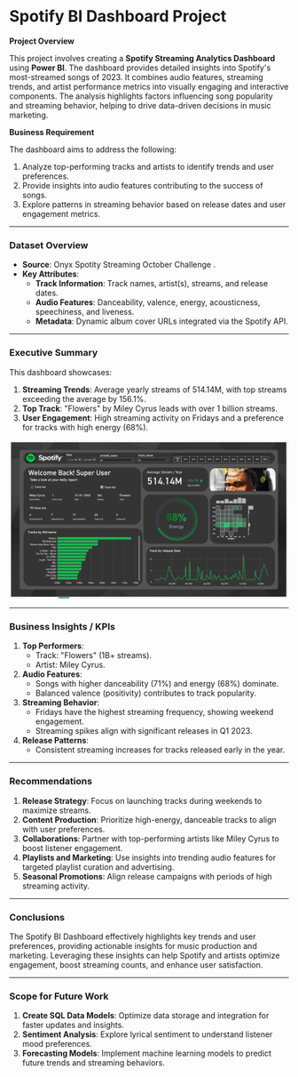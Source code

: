 # Spotify BI Dashboard Project

**Project Overview**

This project involves creating a **Spotify Streaming Analytics Dashboard** using **Power BI**. The dashboard provides detailed insights into Spotify's most-streamed songs of 2023. It combines audio features, streaming trends, and artist performance metrics into visually engaging and interactive components. The analysis highlights factors influencing song popularity and streaming behavior, helping to drive data-driven decisions in music marketing.

**Business Requirement**

The dashboard aims to address the following:
1. Analyze top-performing tracks and artists to identify trends and user preferences.
2. Provide insights into audio features contributing to the success of songs.
3. Explore patterns in streaming behavior based on release dates and user engagement metrics.

---

### Dataset Overview

- **Source**: Onyx Spotity Streaming October Challenge .
- **Key Attributes**:
  - **Track Information**: Track names, artist(s), streams, and release dates.
  - **Audio Features**: Danceability, valence, energy, acousticness, speechiness, and liveness.
  - **Metadata**: Dynamic album cover URLs integrated via the Spotify API.

---

### Executive Summary

This dashboard showcases:
1. **Streaming Trends**: Average yearly streams of 514.14M, with top streams exceeding the average by 156.1%.
2. **Top Track**: "Flowers" by Miley Cyrus leads with over 1 billion streams.
3. **User Engagement**: High streaming activity on Fridays and a preference for tracks with high energy (68%).

![Dashboard Image](https://github.com/Sree191031/BI-Dashboard-Spotify-2023-/blob/main/Image_Spotify_Project.png)

---

### Business Insights / KPIs
1. **Top Performers**:
   - Track: "Flowers" (1B+ streams).
   - Artist: Miley Cyrus.
2. **Audio Features**:
   - Songs with higher danceability (71%) and energy (68%) dominate.
   - Balanced valence (positivity) contributes to track popularity.
3. **Streaming Behavior**:
   - Fridays have the highest streaming frequency, showing weekend engagement.
   - Streaming spikes align with significant releases in Q1 2023.
4. **Release Patterns**:
   - Consistent streaming increases for tracks released early in the year.

---

### Recommendations
1. **Release Strategy**: Focus on launching tracks during weekends to maximize streams.
2. **Content Production**: Prioritize high-energy, danceable tracks to align with user preferences.
3. **Collaborations**: Partner with top-performing artists like Miley Cyrus to boost listener engagement.
4. **Playlists and Marketing**: Use insights into trending audio features for targeted playlist curation and advertising.
5. **Seasonal Promotions**: Align release campaigns with periods of high streaming activity.

---

### Conclusions
The Spotify BI Dashboard effectively highlights key trends and user preferences, providing actionable insights for music production and marketing. Leveraging these insights can help Spotify and artists optimize engagement, boost streaming counts, and enhance user satisfaction.

---

### Scope for Future Work
1. **Create SQL Data Models**: Optimize data storage and integration for faster updates and insights.
2. **Sentiment Analysis**: Explore lyrical sentiment to understand listener mood preferences.
3. **Forecasting Models**: Implement machine learning models to predict future trends and streaming behaviors.
